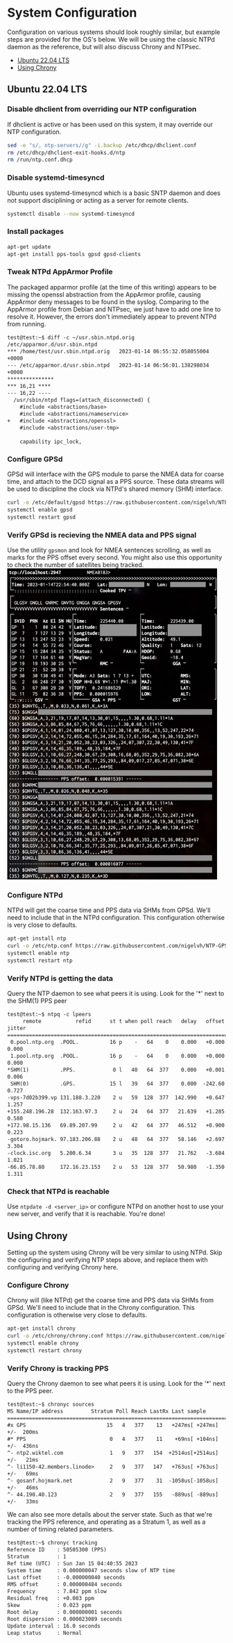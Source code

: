 # System Configuration
Configuration on various systems should look roughly similar, but example steps are provided for the OS's below. We will be using the classic NTPd daemon as the reference, but will also discuss Chrony and NTPsec.

- [Ubuntu 22.04 LTS](#ubuntu-2204-lts)
- [Using Chrony](#using-chrony)

## Ubuntu 22.04 LTS
### Disable dhclient from overriding our NTP configuration
If dhclient is active or has been used on this system, it may override our NTP configuration.
```bash
sed -e "s/, ntp-servers//g" -i.backup /etc/dhcp/dhclient.conf
rm /etc/dhcp/dhclient-exit-hooks.d/ntp
rm /run/ntp.conf.dhcp
```
### Disable systemd-timesyncd
Ubuntu uses systemd-timesyncd which is a basic SNTP daemon and does not support disciplining or acting as a server for remote clients.
```bash
systemctl disable --now systemd-timesyncd
```
### Install packages
```bash
apt-get update
apt-get install pps-tools gpsd gpsd-clients
```
### Tweak NTPd AppArmor Profile
The packaged apparmor profile (at the time of this writing) appears to be missing the openssl abstraction from the AppArmor profile, causing AppArmor deny messages to be found in the syslog. Comparing to the AppArmor profile from Debian and NTPsec, we just have to add one line to resolve it. However, the errors don't immediately appear to prevent NTPd from running.
```
test@test:~$ diff -c ~/usr.sbin.ntpd.orig /etc/apparmor.d/usr.sbin.ntpd
*** /home/test/usr.sbin.ntpd.orig	2023-01-14 06:55:32.058055004 +0000
--- /etc/apparmor.d/usr.sbin.ntpd	2023-01-14 06:56:01.138298034 +0000
***************
*** 16,21 ****
--- 16,22 ----
  /usr/sbin/ntpd flags=(attach_disconnected) {
    #include <abstractions/base>
    #include <abstractions/nameservice>
+   #include <abstractions/openssl>
    #include <abstractions/user-tmp>
  
    capability ipc_lock,
```
### Configure GPSd
GPSd will interface with the GPS module to parse the NMEA data for coarse time, and attach to the DCD signal as a PPS source. These data streams will be used to discipline the clock via NTPd's shared memory (SHM) interface.
```bash
curl -o /etc/default/gpsd https://raw.githubusercontent.com/nigelvh/NTP-GPS/main/Software/Files/gpsd.conf
systemctl enable gpsd
systemctl restart gpsd
```
### Verify GPSd is recieving the NMEA data and PPS signal
Use the utility `gpsmon` and look for NMEA sentences scrolling, as well as marks for the PPS offset every second. You might also use this opportunity to check the number of satellites being tracked.
<img src="https://github.com/nigelvh/NTP-GPS/raw/main/Software/gpsd_screenshot.jpg" width="484" height="717">
### Configure NTPd
NTPd will get the coarse time and PPS data via SHMs from GPSd. We'll need to include that in the NTPd configuration. This configuration otherwise is very close to defaults.
```bash
apt-get install ntp
curl -o /etc/ntp.conf https://raw.githubusercontent.com/nigelvh/NTP-GPS/main/Software/Files/ntpd.conf
systemctl enable ntp
systemctl restart ntp
```
### Verify NTPd is getting the data
Query the NTP daemon to see what peers it is using. Look for the '*' next to the SHM(1) PPS peer
```
test@test:~$ ntpq -c lpeers
     remote           refid      st t when poll reach   delay   offset  jitter
==============================================================================
 0.pool.ntp.org  .POOL.          16 p    -   64    0    0.000   +0.000   0.000
 1.pool.ntp.org  .POOL.          16 p    -   64    0    0.000   +0.000   0.000
*SHM(1)          .PPS.            0 l   40   64  377    0.000   +0.001   0.006
 SHM(0)          .GPS.           15 l   39   64  377    0.000  -242.60   0.727
-vps-7d02b399.vp 131.188.3.220    2 u   59  128  377  142.990   +0.647   1.257
+155.248.196.28  132.163.97.3     2 u   24   64  377   21.639   +1.285   0.580
+172.98.15.136   69.89.207.99     2 u   42   64  377   46.512   +0.900   0.223
-gotoro.hojmark. 97.183.206.88    2 u   48   64  377   58.146   +2.697   3.304
-clock.isc.org   5.200.6.34       3 u   35  128  377   21.762   -3.684   1.021
-66.85.78.80     172.16.23.153    2 u   53  128  377   50.980   -1.350   1.311
```
### Check that NTPd is reachable
Use `ntpdate -d <server_ip>` or configure NTPd on another host to use your new server, and verify that it is reachable. You're done!

## Using Chrony
Setting up the system using Chrony will be very similar to using NTPd. Skip the configuring and verifying NTP steps above, and replace them with configuring and verifying Chrony here.

### Configure Chrony
Chrony will (like NTPd) get the coarse time and PPS data via SHMs from GPSd. We'll need to include that in the Chrony configuration. This configuration is otherwise very close to defaults.
```bash
apt-get install chrony
curl -o /etc/chrony/chrony.conf https://raw.githubusercontent.com/nigelvh/NTP-GPS/main/Software/Files/chrony.conf
systemctl enable chrony
systemctl restart chrony
```
### Verify Chrony is tracking PPS
Query the Chrony daemon to see what peers it is using. Look for the '*' next to the PPS peer.
```
test@test:~$ chronyc sources
MS Name/IP address         Stratum Poll Reach LastRx Last sample               
===============================================================================
#x GPS                          15   4   377    13   +247ms[ +247ms] +/-  200ms
#* PPS                           0   4   377    11    +69ns[ +104ns] +/-  436ns
^- ntp2.wiktel.com               1   9   377   154  +2514us[+2514us] +/-   21ms
^- li1150-42.members.linode>     2   9   377   147   +763us[ +763us] +/-   69ms
^- gosanf.hojmark.net            2   9   377    31  -1058us[-1058us] +/-   46ms
^- 44.190.40.123                 2   9   377   155   -889us[ -889us] +/-   33ms
```
We can also see more details about the server state. Such as that we're tracking the PPS reference, and operating as a Stratum 1, as well as a number of timing related parameters.
```
test@test:~$ chronyc tracking
Reference ID    : 50505300 (PPS)
Stratum         : 1
Ref time (UTC)  : Sun Jan 15 04:40:55 2023
System time     : 0.000000047 seconds slow of NTP time
Last offset     : -0.000000040 seconds
RMS offset      : 0.000000484 seconds
Frequency       : 7.842 ppm slow
Residual freq   : +0.003 ppm
Skew            : 0.023 ppm
Root delay      : 0.000000001 seconds
Root dispersion : 0.000023089 seconds
Update interval : 16.0 seconds
Leap status     : Normal
```